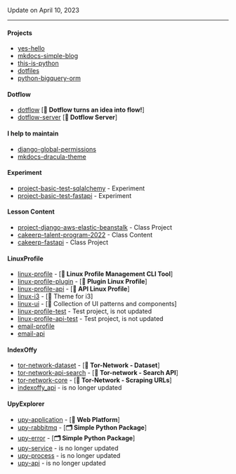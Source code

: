 Update on April 10, 2023

---

#### Projects

- [yes-hello](https://github.com/FernandoCelmer/yes-hello)
- [mkdocs-simple-blog](https://github.com/FernandoCelmer/mkdocs-simple-blog)
- [this-is-python](https://github.com/FernandoCelmer/this-is-python)
- [dotfiles](https://github.com/FernandoCelmer/dotfiles)
- [python-bigquery-orm](https://github.com/FernandoCelmer/python-bigquery-orm)

#### Dotflow

- [dotflow](https://github.com/dotflow-io/dotflow) [**🎲 Dotflow turns an idea into flow!**]
- [dotflow-server](https://github.com/dotflow-io/dotflow-server) [**🎲 Dotflow Server**]

#### I help to maintain
- [django-global-permissions](https://github.com/eduardo-matos/django-global-permissions)
- [mkdocs-dracula-theme](https://github.com/dracula/mkdocs)

#### Experiment
- [project-basic-test-sqlalchemy](https://github.com/FernandoCelmer/project-basic-test-sqlalchemy) - Experiment
- [project-basic-test-fastapi](https://github.com/FernandoCelmer/project-basic-test-fastapi) - Experiment

#### Lesson Content
- [project-django-aws-elastic-beanstalk](https://github.com/FernandoCelmer/project-django-aws-elastic-beanstalk) - Class Project
- [cakeerp-talent-program-2022](https://github.com/CakeERP/cakeerp-talent-program-2022) - Class Content
- [cakeerp-fastapi](https://github.com/FernandoCelmer/cakeerp-fastapi) - Class Project

#### LinuxProfile
- [linux-profile](https://github.com/MyLinuxProfile/linux-profile) - [**🐧 Linux Profile Management CLI Tool**]
- [linux-profile-plugin](https://github.com/MyLinuxProfile/linux-profile-plugin) - [**🐧 Plugin Linux Profile**]
- [linux-profile-api](https://github.com/linux-profile/linux-profile-api) - [**🐧 API Linux Profile**]
- [linux-i3](https://github.com/linux-profile/i3) - [🐧 Theme for i3]
- [linux-ui](https://github.com/linux-profile/ui) - [🐧 Collection of UI patterns and components]
- [linux-profile-test](https://github.com/MyLinuxProfile/linux-profile-api-test) - Test project, is not updated
- [linux-profile-api-test](https://github.com/MyLinuxProfile/linux-profile-test) - Test project, is not updated
- [email-profile](https://github.com/linux-profile/email-profile)
- [email-api](https://github.com/linux-profile/email-api)

#### IndexOffy
- [tor-network-dataset](https://github.com/IndexOffy/tor-network-dataset) - [**🐍 Tor-Network - Dataset**]
- [tor-network-api-search](https://github.com/IndexOffy/tor-network-api-search) - [**🐍 Tor-network - Search API**]
- [tor-network-core](https://github.com/IndexOffy/tor-network-core) - [**🐍 Tor-Network - Scraping URLs**]
- [indexoffy_api](https://github.com/IndexOffy/indexoffy_api) - is no longer updated

#### UpyExplorer
- [upy-application](https://github.com/UpyExplorer/upy-application) - [**🚀 Web Platform**]
- [upy-rabbitmq](https://github.com/UpyExplorer/upy-rabbitmq) - [**🗂 Simple Python Package**]
- [upy-error](https://github.com/UpyExplorer/upy-error) - [**🗂 Simple Python Package**]
- [upy-service](https://github.com/UpyExplorer/upy-service) - is no longer updated
- [upy-process](https://github.com/UpyExplorer/upy-process) - is no longer updated
- [upy-api](https://github.com/UpyExplorer/upy-api) - is no longer updated

